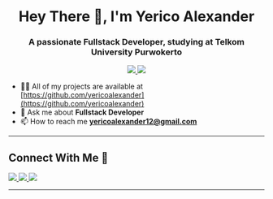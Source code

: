 <h1 align="center">Hey There 👋, I'm Yerico Alexander</h1>

<h3 align="center">A passionate Fullstack Developer, studying at Telkom University Purwokerto</h3>

<p align="center">
  <a href="https://github.com/yericoalexander">
    <img src="https://img.shields.io/github/followers/jaiswaladi246?label=Follow&style=social" />
  </a>
  <a href="https://linkedin.com/in/yerico-alexander">
    <img src="https://img.shields.io/badge/LinkedIn-Yerico%20Alexander-blue?logo=linkedin&style=flat-square" />
  </a>
</p>

- 👨‍💻 All of my projects are available at [https://github.com/yericoalexander](https://github.com/yericoalexander)  
- 💬 Ask me about **Fullstack Developer**  
- 📫 How to reach me **yericoalexander12@gmail.com**

---

 ## Connect With Me 🤗
<p align="left">
    <a href="yericolaexander12@gmail.com">
        <img src="https://skillicons.dev/icons?i=gmail" />
    </a>
    <a href="https://www.linkedin.com/in/yerico-alexander">
        <img src="https://skillicons.dev/icons?i=linkedin" />
    </a>
    <a href="https://www.instagram.com/ricooalexanderr">
        <img src="https://skillicons.dev/icons?i=instagram" />
    </a>
</p>


---
